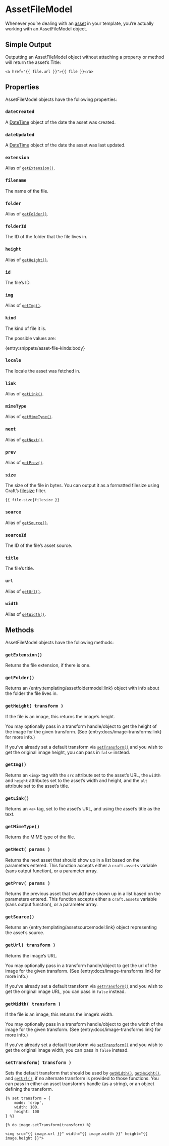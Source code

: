 # AssetFileModel

Whenever you’re dealing with an [asset]({entry:docs/assets}) in your template, you’re actually working with an AssetFileModel object.

## Simple Output

Outputting an AssetFileModel object without attaching a property or method will return the asset’s Title:

```twig
<a href="{{ file.url }}">{{ file }}</a>
```

## Properties

AssetFileModel objects have the following properties:

### `dateCreated`

A [DateTime]({entry:templating/datetime}) object of the date the asset was created.

### `dateUpdated`

A [DateTime]({entry:templating/datetime}) object of the date the asset was last updated.

### `extension`

Alias of [`getExtension()`](#getExtension).

### `filename`

The name of the file.

### `folder`

Alias of [`getFolder()`](#getFolder).

### `folderId`

The ID of the folder that the file lives in.

### `height`

Alias of [`getHeight()`](#getHeight).

### `id`

The file’s ID.

### `img`

Alias of [`getImg()`](#getImg).

### `kind`

The kind of file it is.

The possible values are:

{entry:snippets/asset-file-kinds:body}

### `locale`

The locale the asset was fetched in.

### `link`

Alias of [`getLink()`](#getLink).

### `mimeType`

Alias of [`getMimeType()`](#getMimeType).

### `next`

Alias of [`getNext()`](#getNext).

### `prev`

Alias of [`getPrev()`](#getPrev).

### `size`

The size of the file in bytes. You can output it as a formatted filesize using Craft’s [filesize]({entry:templating/filters}#filesize) filter.

```twig
{{ file.size|filesize }}
```

### `source`

Alias of [`getSource()`](#getSource).

### `sourceId`

The ID of the file’s asset source.

### `title`

The file’s title.

### `url`

Alias of [`getUrl()`](#getUrl).

### `width`

Alias of [`getWidth()`](#getWidth).


## Methods

AssetFileModel objects have the following methods:

### `getExtension()`

Returns the file extension, if there is one.

### `getFolder()`

Returns an {entry:templating/assetfoldermodel:link} object with info about the folder the file lives in.

### `getHeight( transform )`

If the file is an image, this returns the image’s height.

You may optionally pass in a transform handle/object to get the height of the image for the given transform. (See {entry:docs/image-transforms:link} for more info.)

If you’ve already set a default transform via [`setTransform()`](#setTransform) and you wish to get the original image height, you can pass in `false` instead.

### `getImg()`

Returns an `<img>` tag with the `src` attribute set to the asset’s URL, the `width` and `height` attributes set to the asset’s width and height, and the `alt` attribute set to the asset’s title.

### `getLink()`

Returns an `<a>` tag, set to the asset’s URL, and using the asset’s title as the text.

### `getMimeType()`

Returns the MIME type of the file.

### `getNext( params )`

Returns the next asset that should show up in a list based on the parameters entered. This function accepts either a `craft.assets` variable (sans output function), or a parameter array.

### `getPrev( params )`

Returns the previous asset that would have shown up in a list based on the parameters entered. This function accepts either a `craft.assets` variable (sans output function), or a parameter array.

### `getSource()`

Returns an {entry:templating/assetsourcemodel:link} object representing the asset’s source.

### `getUrl( transform )`

Returns the image’s URL.

You may optionally pass in a transform handle/object to get the url of the image for the given transform. (See {entry:docs/image-transforms:link} for more info.)

If you’ve already set a default transform via [`setTransform()`](#setTransform) and you wish to get the original image URL, you can pass in `false` instead.

### `getWidth( transform )`

If the file is an image, this returns the image’s width.

You may optionally pass in a transform handle/object to get the width of the image for the given transform. (See {entry:docs/image-transforms:link} for more info.)

If you’ve already set a default transform via [`setTransform()`](#setTransform) and you wish to get the original image width, you can pass in `false` instead.

### `setTransform( transform )`

Sets the default transform that should be used by [`getWidth()`](#getWidth), [`getHeight()`](#getHeight), and [`getUrl()`](#getUrl), if no alternate transform is provided to those functions. You can pass in either an asset transform’s handle (as a string), or an object defining the transform.

```twig
{% set transform = {
    mode: 'crop',
    width: 100,
    height: 100
} %}

{% do image.setTransform(transform) %}

<img src="{{ image.url }}" width="{{ image.width }}" height="{{ image.height }}">
```